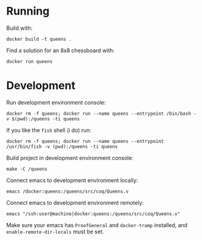 Running
=======

Build with: 

    docker build -t queens .

Find a solution for an 8x8 chessboard with:

    docker run queens

Development
===========

Run development environment console:
    
    docker rm -f queens; docker run --name queens --entrypoint /bin/bash -v $(pwd):/queens -ti queens

If you like the `fish` shell (i do) run:

    docker rm -f queens; docker run --name queens --entrypoint /usr/bin/fish -v (pwd):/queens -ti queens

Build project in development environment console:
    
    make -C /queens

Connect emacs to development environment locally:

    emacs /docker:queens:/queens/src/coq/Queens.v

Connect emacs to development environment remotely:

    emacs "/ssh:user@machine|docker:queens:/queens/src/coq/Queens.v"

Make sure your emacs has `ProofGeneral` and `docker-tramp` installed, and
`enable-remote-dir-locals` must be set.

